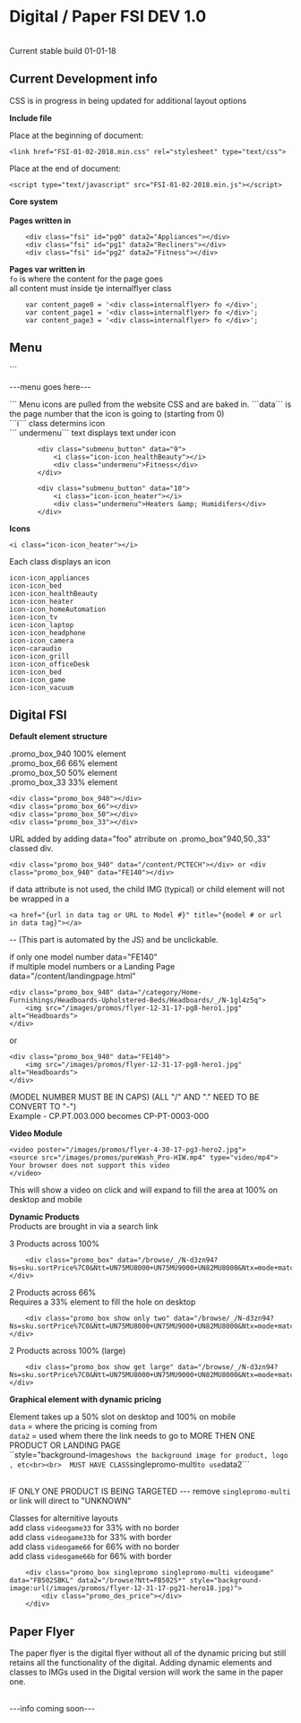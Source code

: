 <h1>Digital / Paper FSI DEV 1.0</h1><br>
Current stable build 01-01-18<br>

Current Development info<br>
-------------------------------------------------
CSS is in progress in being updated for additional
layout options<br>


<strong>Include file</strong><br>

Place at the beginning of document:
```
<link href="FSI-01-02-2018.min.css" rel="stylesheet" type="text/css">
```
Place at the end of document:
```
<script type="text/javascript" src="FSI-01-02-2018.min.js"></script>
```

<strong>Core system</strong><br><br>
<strong>Pages written in</strong>
```
    <div class="fsi" id="pg0" data2="Appliances"></div>
    <div class="fsi" id="pg1" data2="Recliners"></div>
    <div class="fsi" id="pg2" data2="Fitness"></div>
 ```


<strong>Pages var written in</strong><br>
 ```fo``` is where the content for the page goes<br>
 all content must inside tje internalflyer class

```
    var content_page0 = '<div class=internalflyer> fo </div>';
    var content_page1 = '<div class=internalflyer> fo </div>';
    var content_page3 = '<div class=internalflyer> fo </div>';
```



<h2>Menu</h2>
```
<div id="submenu">
    <div id="ae4" class="submenu_overflow">
    
---menu goes here---

   </div>
</div>
 ```  
 Menu icons are pulled from the website CSS and are baked in.
 ```data``` is the page number that the icon is going to (starting from 0)<br>
 ```i``` class determins icon<br>
``` undermenu``` text displays text under icon

 ```
        <div class="submenu_button" data="9">
            <i class="icon-icon_healthBeauty"></i>
            <div class="undermenu">Fitness</div>
        </div>

        <div class="submenu_button" data="10">
            <i class="icon-icon_heater"></i>
            <div class="undermenu">Heaters &amp; Humidifers</div>
        </div>
```

<strong>Icons</strong>  
```
<i class="icon-icon_heater"></i>
```

Each class displays an icon
```
icon-icon_appliances     
icon-icon_bed
icon-icon_healthBeauty   
icon-icon_heater
icon-icon_homeAutomation  
icon-icon_tv  
icon-icon_laptop  
icon-icon_headphone  
icon-icon_camera  
icon-caraudio   
icon-icon_grill   
icon-icon_officeDesk  
icon-icon_bed  
icon-icon_game
icon-icon_vacuum  
```





<h2>Digital FSI</h2>

<strong>Default element structure</strong>

.promo_box_940    100% element<br> 
.promo_box_66     66% element<br> 
.promo_box_50     50% element<br> 
.promo_box_33     33% element<br> 


```
<div class="promo_box_940"></div> 
<div class="promo_box_66"></div>
<div class="promo_box_50"></div>
<div class="promo_box_33"></div>
```



URL added by adding data="foo" atrribute on .promo_box"940,50.,33" classed div.<br> 
```
<div class="promo_box_940" data="/content/PCTECH"></div> or <div class="promo_box_940" data="FE140"></div>
```

if data attribute is not used, the child IMG (typical) or child element will not be wrapped in a<br> 
```
<a href="{url in data tag or URL to Model #}" title="{model # or url in data tag}"></a>
```
-- (This part is automated by the JS) and be unclickable.


if only one model number  data="FE140"<br> 
if multiple model numbers or a Landing Page data="/content/landingpage.html"<br> 

```
<div class="promo_box_940" data="/category/Home-Furnishings/Headboards-Upholstered-Beds/Headboards/_/N-1gl4z5q">
    <img src="/images/promos/flyer-12-31-17-pg8-hero1.jpg" alt="Headboards">
</div>
```
or
```
<div class="promo_box_940" data="FE140">
    <img src="/images/promos/flyer-12-31-17-pg8-hero1.jpg" alt="Headboards">
</div>
```

(MODEL NUMBER MUST BE IN CAPS)    (ALL "/" AND "." NEED TO BE CONVERT TO "-")  <br> 
Example - CP.PT.003.000 becomes CP-PT-0003-000<br> 


<strong>Video Module</strong>
```
<video poster="/images/promos/flyer-4-30-17-pg3-hero2.jpg">
<source src="/images/promos/pureWash_Pro-HIW.mp4" type="video/mp4">
Your browser does not support this video
</video>
```

This will show a video on click and will expand to fill the area at 100% on desktop and mobile<br> 


<strong>Dynamic Products</strong><br>
Products are brought in via a search link

3 Products across 100%
```
    <div class="promo_box" data="/browse/_/N-d3zn94?Ns=sku.sortPrice%7C0&Ntt=UN75MU8000+UN75MU9000+UN82MU8000&Ntx=mode+matchany"></div>
```

2 Products across 66% <br>
Requires a 33% element to fill the hole on desktop
```
    <div class="promo_box show only two" data="/browse/_/N-d3zn94?Ns=sku.sortPrice%7C0&Ntt=UN75MU8000+UN75MU9000+UN82MU8000&Ntx=mode+matchany"></div>
```

2 Products across 100% (large)
```
    <div class="promo_box show get large" data="/browse/_/N-d3zn94?Ns=sku.sortPrice%7C0&Ntt=UN75MU8000+UN75MU9000+UN82MU8000&Ntx=mode+matchany"></div>
```




<strong>Graphical element with dynamic pricing</strong>

Element takes up a 50% slot on desktop and 100% on mobile<br> 
```data``` = where the pricing is coming from<br> 
```data2``` = used whem there the link needs to go to MORE THEN ONE PRODUCT OR LANDING PAGE<br> 
``style="background-image``` shows the background image for product, logo , etc<br><br> 
MUST HAVE CLASS ```singlepromo-multi``` to use ```data2```<br> <br> 

IF ONLY ONE PRODUCT IS BEING TARGETED --- remove ```singlepromo-multi``` or link will direct to "UNKNOWN"<br> 


Classes for alternitive layouts<br>
add class ```videogame33```  for 33% with no border<br>
add class ```videogame33b``` for 33% with border<br>
add class ```videogame66```  for 66% with no border<br>
add class ```videogame66b``` for 66% with border<br>

```
    <div class="promo_box singlepromo singlepromo-multi videogame" data="FB502SBKL" data2="/browse?Ntt=FB502S*" style="background-image:url(/images/promos/flyer-12-31-17-pg21-hero18.jpg)">
        <div class="promo_des_price"></div>
    </div>
 ```

 
 
<h2>Paper Flyer</h2>
The paper flyer is the digital flyer without all of the dynamic pricing but still retains all the functionality of the digital.
Adding dynamic elements and classes to IMGs used in the Digital version will work the same in the paper one.<br><br>

---info coming soon---








